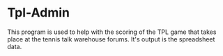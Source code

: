 Tpl-Admin
=========

This program is used to help with the scoring of the TPL game that takes place at the tennis talk warehouse forums. It's output is the spreadsheet data.

